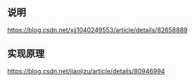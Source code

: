 ## 说明
https://blog.csdn.net/xjj1040249553/article/details/82658889

## 实现原理
https://blog.csdn.net/jiaojizu/article/details/80946994
